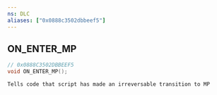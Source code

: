```yaml
---
ns: DLC
aliases: ["0x0888c3502dbbeef5"]
---
```

## ON_ENTER_MP

```c
// 0x0888C3502DBBEEF5
void ON_ENTER_MP();
```

```
Tells code that script has made an irreversable transition to MP
```
